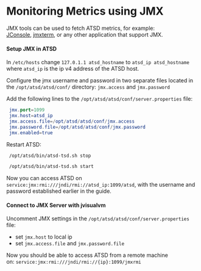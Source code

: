 # Monitoring Metrics using JMX

JMX tools can be used to fetch ATSD metrics, for example:
[JConsole](https://docs.oracle.com/javase/7/docs/technotes/guides/management/jconsole.html "jconsole"), [jmxterm](http://wiki.cyclopsgroup.org/jmxterm/ "jmxterm"), or
any other application that support JMX.

#### Setup JMX in ATSD

In `/etc/hosts` change `127.0.1.1 atsd_hostname` to `atsd_ip atsd_hostname`
where `atsd_ip` is the ip v4 address of the ATSD host.

Configure the jmx username and password in two separate files located in
the `/opt/atsd/atsd/conf/` directory: `jmx.access` and `jmx.password`

Add the following lines to the `/opt/atsd/atsd/conf/server.properties`
file:

```elm
 jmx.port=1099
 jmx.host=atsd_ip
 jmx.access.file=/opt/atsd/atsd/conf/jmx.access
 jmx.password.file=/opt/atsd/atsd/conf/jmx.password
 jmx.enabled=true
```

Restart ATSD:

```sh
 /opt/atsd/bin/atsd-tsd.sh stop
```

```sh
 /opt/atsd/bin/atsd-tsd.sh start
```

Now you can access ATSD on
`service:jmx:rmi:///jndi/rmi://atsd_ip:1099/atsd`, with the
username and password established earlier in the guide.

#### Connect to JMX Server with jvisualvm

Uncomment JMX settings in the `/opt/atsd/atsd/conf/server.properties`
file:

-   set `jmx.host` to local ip
-   set `jmx.access.file` and `jmx.password.file`

Now you should be able to access ATSD from a remote machine
on: `service:jmx:rmi:///jndi/rmi://{ip}:1099/jmxrmi`
